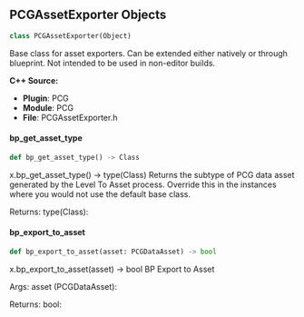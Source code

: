 ## PCGAssetExporter Objects

```python
class PCGAssetExporter(Object)
```

Base class for asset exporters. Can be extended either natively or through blueprint. Not intended to be used in non-editor builds.

**C++ Source:**

- **Plugin**: PCG
- **Module**: PCG
- **File**: PCGAssetExporter.h

<a id="unreal.PCGAssetExporter.bp_get_asset_type"></a>

#### bp_get_asset_type

```python
def bp_get_asset_type() -> Class
```

x.bp_get_asset_type() -> type(Class)
Returns the subtype of PCG data asset generated by the Level To Asset process. Override this in the instances where you would not use the default base class.

Returns:
    type(Class):

<a id="unreal.PCGAssetExporter.bp_export_to_asset"></a>

#### bp_export_to_asset

```python
def bp_export_to_asset(asset: PCGDataAsset) -> bool
```

x.bp_export_to_asset(asset) -> bool
BP Export to Asset

Args:
    asset (PCGDataAsset): 

Returns:
    bool:

<a id="unreal.PCGAssetExporterUtils"></a>